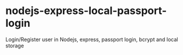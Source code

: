 # nodejs-express-local-passport-login

Login/Register user in Nodejs, express, passport login, bcrypt and local storage
